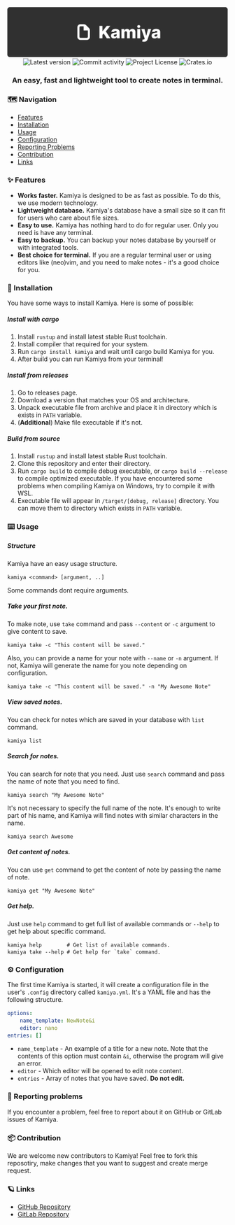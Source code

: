 <div align="center" style="text-align:center">
    <img src="imgs/banner.png"/>
    <div align="center">
        <img alt="Latest version" src="https://img.shields.io/gitlab/v/release/kostya-zero/kamiya?style=flat-square&labelColor=303030&color=26A269">
        <img alt="Commit activity" src="https://img.shields.io/github/commit-activity/w/kostya-zero/kamiya?style=flat-square&labelColor=303030&color=3584E4">
        <img alt="Project License" src="https://img.shields.io/github/license/kostya-zero%2Fkamiya?style=flat-square&labelColor=303030&color=FFA348">
        <img alt="Crates.io" src="https://img.shields.io/crates/v/kamiya?style=flat-square&labelColor=303030&color=F8E45C">
    </div>
    <h3>An easy, fast and lightweight tool to create notes in terminal.</h3>
</div>

### 🗺️ Navigation

- [Features](#✨-features)
- [Installation](#💾-installation)
- [Usage](#⌨%EF%B8%8F-usage)
- [Configuration](#⚙%EF%B8%8F-configuration)
- [Reporting Problems](#📨-reporting-problems)
- [Contribution](#📦-contribution)
- [Links](#🪐-links)


### ✨ Features

- **Works faster.** Kamiya is designed to be as fast as possible. To do this, we use modern technology.
- **Lightweight database.** Kamiya's database have a small size so it can fit for users who care about file sizes.
- **Easy to use.** Kamiya has nothing hard to do for regular user. Only you need is have any terminal.
- **Easy to backup.** You can backup your notes database by yourself or with integrated tools.
- **Best choice for terminal.** If you are a regular terminal user or using editors like (neo)vim, and you need to make notes - it's a good choice for you.

### 💾 Installation

You have some ways to install Kamiya. Here is some of possible:

##### Install with cargo

1. Install `rustup` and install latest stable Rust toolchain.
2. Install compiler that required for your system.
3. Run `cargo install kamiya` and wait until cargo build Kamiya for you.
4. After build you can run Kamiya from your terminal!

##### Install from releases

1. Go to releases page.
2. Download a version that matches your OS and architecture.
3. Unpack executable file from archive and place it in directory which is exists in `PATH` variable.
4. (**Additional**) Make file executable if it's not.

##### Build from source

1. Install `rustup` and install latest stable Rust toolchain.
2. Clone this repository and enter their directory.
3. Run `cargo build` to compile debug executable, or `cargo build --release` to compile optimized executable. If you have encountered some problems when compiling Kamiya on Windows, try to compile it with WSL.
4. Executable file will appear in `/target/[debug, release]` directory. You can move them to directory which exists in `PATH` variable.

### ⌨️ Usage

##### Structure

Kamiya have an easy usage structure.

```shell
kamiya <command> [argument, ..]
```

Some commands dont require arguments.

##### Take your first note.

To make note, use `take` command and pass `--content` or `-c` argument to give content to save.

```shell
kamiya take -c "This content will be saved."
```

Also, you can provide a name for your note with `--name` or `-n` argument. 
If not, Kamiya will generate the name for you note depending on configuration.

```shell
kamiya take -c "This content will be saved." -n "My Awesome Note"
```

##### View saved notes.

You can check for notes which are saved in your database with `list` command.

```shell
kamiya list
```

##### Search for notes.

You can search for note that you need. 
Just use `search` command and pass the name of note that you need to find.

```shell
kamiya search "My Awesome Note"
```
It's not necessary to specify the full name of the note. 
It's enough to write part of his name, and Kamiya will find notes with similar characters in the name.

```shell
kamiya search Awesome
```

##### Get content of notes.

You can use `get` command to get the content of note by passing the name of note.

```shell
kamiya get "My Awesome Note"
```

##### Get help.

Just use `help` command to get full list of available commands or `--help` to get help about specific command.

```shell
kamiya help        # Get list of available commands.
kamiya take --help # Get help for `take` command.
```

### ⚙️ Configuration

The first time Kamiya is started, it will create a configuration file in the user's `.config` directory called `kamiya.yml`.
It's a YAML file and has the following structure.

```yml
options:
    name_template: NewNote&i
    editor: nano
entries: []
```
- `name_template` - An example of a title for a new note. Note that the contents of this option must contain `&i`, otherwise the program will give an error.
- `editor` - Which editor will be opened to edit note content.
- `entries` - Array of notes that you have saved. **Do not edit.**

### 📨 Reporting problems

If you encounter a problem, feel free to report about it on GitHub or GitLab issues of Kamiya.

### 📦 Contribution

We are welcome new contributors to Kamiya!
Feel free to fork this reposotiry, make changes that you want to suggest and create merge request.

### 🪐 Links

- [GitHub Repository](https://github.com/kostya-zero/kamiya)
- [GitLab Repository](https://gitlab.com/kostya-zero/kamiya)


